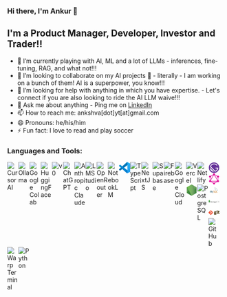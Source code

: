 ### Hi there, I'm Ankur 👋

## I'm a Product Manager, Developer, Investor and Trader!!

- 🌱 I’m currently playing with AI, ML and a lot of LLMs - inferences, fine-tuning, RAG, and what not!!!
- 👯 I’m looking to collaborate on my AI projects 🤘 - literally - I am working on a bunch of them! AI is a superpower, you know!!!
- 🤔 I’m looking for help with anything in which you have expertise. - Let's connect if you are also looking to ride the AI LLM waive!!!
- 💬 Ask me about anything - Ping me on [LinkedIn](https://www.linkedin.com/in/ankur-shrivastava/)
- 📫 How to reach me: ankshva[dot]yt[at]gmail.com
- 😄 Pronouns: he/his/him
- ⚡ Fun fact: I love to read and play soccer

### Languages and Tools:

[<img align="left" alt="Cursor AI" width="26px" src="https://cursor.sh/favicon.svg" />](https://www.cursor.com/)
[<img align="left" alt="Ollama" width="26px" src="https://encrypted-tbn0.gstatic.com/images?q=tbn:ANd9GcTr8EQyPBouq4mKwskOkuooAtDVV_R5MMzidO6HSzdkEuCOneioKy43SCFlWiPOY46Suto&usqp=CAU" />](https://ollama.com/)
[<img align="left" alt="Google Colab" width="26px" src="https://colab.research.google.com/img/favicon.ico" />](https://colab.research.google.com/)
[<img align="left" alt="HuggingFace" width="26px" src="https://huggingface.co/front/assets/huggingface_logo-noborder.svg" />](https://huggingface.co/)
[<img align="left" alt="v0" width="26px" src="https://avatars.githubusercontent.com/u/14985020?s=200&v=4" />](https://v0.dev/)
[<img align="left" alt="ChatGPT" width="26px" src="https://upload.wikimedia.org/wikipedia/commons/0/04/ChatGPT_logo.svg" />](https://chatgpt.com/)
[<img align="left" alt="Anthropic Claude" width="26px" src="https://cdn.futurepedia.io/b6e50f0d7a55b834bbbc47f7baa3069472eef4b2-512x512.png" />](https://console.anthropic.com/login?returnTo=%2F%3F)
[<img align="left" alt="LMStudio" width="26px" src="https://encrypted-tbn0.gstatic.com/images?q=tbn:ANd9GcTySJpps0ceXoIPOggng0_NFOjJP6LGtKVGhw&s" />](https://lmstudio.ai/)
[<img align="left" alt="OpenRouter" width="26px" src="https://openrouter.ai/favicon.ico" />](https://openrouter.ai/)
[<img align="left" alt="NotebookLM" width="26px" src="https://almbok.com/_media/ai/tools/notebooklm.png?w=200&h=200&tok=c2ec13" />](https://notebooklm.google/)
[<img align="left" alt="Visual Studio Code" width="26px" src="https://raw.githubusercontent.com/github/explore/80688e429a7d4ef2fca1e82350fe8e3517d3494d/topics/visual-studio-code/visual-studio-code.png" />](https://code.visualstudio.com/)
[<img align="left" alt="TypeScript" width="26px" src="[https://upload.wikimedia.org/wikipedia/commons/thumb/4/4c/Typescript_logo_2020.svg/1024px-Typescript_logo_2020.svg.png](https://upload.wikimedia.org/wikipedia/commons/thumb/4/4c/Typescript_logo_2020.svg/1024px-Typescript_logo_2020.svg.png))" />](https://www.typescriptlang.org/)
[<img align="left" alt="NextJS" width="26px" src="https://cdn.brandfetch.io/id2alue-rx/w/400/h/400/theme/dark/icon.jpeg?c=1bxid64Mup7aczewSAYMX&t=1714556222178" />](https://nextjs.org/)
[<img align="left" alt="Supabase" width="26px" src="https://elest.io/images/softwares/284/logo.png" />](https://supabase.com/)
[<img align="left" alt="Firebase" width="26px" src="https://w7.pngwing.com/pngs/246/288/png-transparent-firebase-hd-logo-thumbnail.png" />](https://firebase.google.com/)
[<img align="left" alt="Google Cloud" width="26px" src="https://banner2.cleanpng.com/20190612/vok/kisspng-cloud-computing-google-cloud-platform-cloud-storag-google-cloud-logo-png-image-free-download-searchpn-1713887351272.webp" />](https://cloud.google.com/?hl=en)
[<img align="left" alt="Vercel" width="26px" src="https://avatars.githubusercontent.com/u/14985020?s=200&v=4" />](https://vercel.com/)
[<img align="left" alt="Netlify" width="26px" src="https://w7.pngwing.com/pngs/80/196/png-transparent-netlify-hd-logo-thumbnail.png" />](https://www.netlify.com/)
[<img align="left" alt="Gatsby" width="26px" src="https://raw.githubusercontent.com/github/explore/e94815998e4e0713912fed477a1f346ec04c3da2/topics/gatsby/gatsby.png" />](https://www.gatsbyjs.com/)
[<img align="left" alt="GraphQL" width="26px" src="https://raw.githubusercontent.com/github/explore/80688e429a7d4ef2fca1e82350fe8e3517d3494d/topics/graphql/graphql.png" />](https://graphql.org/)
[<img align="left" alt="Node.js" width="26px" src="https://raw.githubusercontent.com/github/explore/80688e429a7d4ef2fca1e82350fe8e3517d3494d/topics/nodejs/nodejs.png" />](https://nodejs.org/en)
[<img align="left" alt="PostgreSQL" width="26px" src="[https://raw.githubusercontent.com/github/explore/80688e429a7d4ef2fca1e82350fe8e3517d3494d/topics/sql/sql.png](https://w7.pngwing.com/pngs/448/730/png-transparent-postgresql-plain-logo-icon-thumbnail.png)" />](https://www.postgresql.org/)
[<img align="left" alt="MySQL" width="26px" src="https://raw.githubusercontent.com/github/explore/80688e429a7d4ef2fca1e82350fe8e3517d3494d/topics/mysql/mysql.png" />](https://www.mysql.com/)
[<img align="left" alt="MongoDB" width="26px" src="https://raw.githubusercontent.com/github/explore/80688e429a7d4ef2fca1e82350fe8e3517d3494d/topics/mongodb/mongodb.png" />](https://www.mongodb.com/)
[<img align="left" alt="Git" width="26px" src="https://raw.githubusercontent.com/github/explore/80688e429a7d4ef2fca1e82350fe8e3517d3494d/topics/git/git.png" />](https://git-scm.com/)
[<img align="left" alt="GitHub" width="26px" src="https://cdn-icons-png.flaticon.com/512/25/25231.png" />](https://github.com/)
[<img align="left" alt="Warp Terminal" width="26px" src="[https://raw.githubusercontent.com/github/explore/80688e429a7d4ef2fca1e82350fe8e3517d3494d/topics/terminal/terminal.png](https://user-images.githubusercontent.com/85056161/221151383-dee5374b-03d9-4548-a0fd-35dfc7ea0f5b.png)" />](https://www.warp.dev/)
[<img align="left" alt="Python" width="26px" src="https://user-images.githubusercontent.com/23139967/130287053-07b4549a-5c3c-4cf8-ba16-51e50e723b56.png" />](https://www.python.org/)
